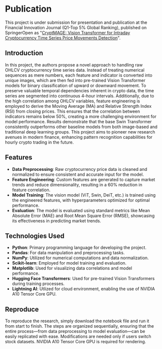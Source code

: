 # Publication 

This project is under submission for presentation and publication at the Financial Innovation Journal (Q1-Top 5% Global Ranking), published on SpringerOpen as "[CryptMAGE: Vision Transformer for Intraday Cryptocurrency Time Series Price Movements Detection]()". 

## Introduction 
In this project, the authors propose a novel approach to handling raw OHLCV cryptocurrency time series data. Instead of treating numerical sequences as mere numbers, each feature and indicator is converted into unique images, which are then fed into pre-trained Vision Transformer models for binary classification of upward or downward movement. To preserve valuable temporal dependencies inherent in crypto data, the time series are segmented into continuous 4-hour intervals. Additionally, due to the high correlation among OHLCV variables, feature engineering is employed to derive the Moving Average (MA) and Relative Strength Index (RSI) from closing prices. This ensures that the correlation between indicators remains below 50%, creating a more challenging environment for model performance. Results demonstrate that the base Swin Transformer consistently outperforms other baseline models from both image-based and traditional deep learning groups. This project aims to pioneer new research avenues in modern finance, enhancing pattern recognition capabilities for hourly crypto trading in the future.

## Features

- **Data Preprocessing**: Raw cryptocurrency price data is cleaned and normalized to ensure consistent and accurate input for the model.
- **Feature Engineering**: Custom features are generated to capture market trends and reduce dimensionality, resulting in a 60% reduction in feature correlation.
- **Model Training**: The vision model (ViT, Swin, DeiT, etc.) is trained using the engineered features, with hyperparameters optimized for optimal performance.
- **Evaluation**: The model is evaluated using standard metrics like Mean Absolute Error (MAE) and Root Mean Square Error (RMSE), showcasing its effectiveness in predicting market trends.

## Technologies Used

- **Python**: Primary programming language for developing the project.
- **Pandas**: For data manipulation and preprocessing tasks.
- **NumPy**: Utilized for numerical computations and data normalization.
- **Scikit-learn**: Employed for model training and evaluation.
- **Matplotlib**: Used for visualizing data correlations and model performance.
- **Hugging Face Transformers**: Used for pre-trained Vision Transformers during training processes.
- **Lightning AI**: Utlized for cloud environment, enabling the use of NVIDIA A10 Tensor Core GPU.

## Reproduce

To reproduce the research, simply download the notebook file and run it from start to finish. The steps are organized sequentially, ensuring that the entire process—from data preprocessing to model evaluation—can be easily replicated with ease. Modifications are needed only if users switch stock datasets. NVIDIA A10 Tensor Core GPU is required for rendering. 
